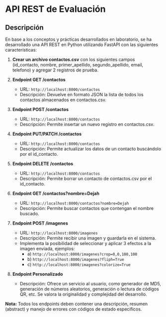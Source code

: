 # API REST de Evaluación

## Descripción
En base a los conceptos y prácticas desarrollados en laboratorio, se ha desarrollado una API REST en Python utilizando FastAPI con las siguientes características:

1. **Crear un archivo contactos.csv** con los siguientes campos (id_contacto, nombre, primer_apellido, segundo_apellido, email, telefono) y agregar 2 registros de prueba.

2. **Endpoint GET /contactos**
   - URL: `http://localhost:8000/contactos`
   - Descripción: Devuelve en formato JSON la lista de todos los contactos almacenados en contactos.csv.

3. **Endpoint POST /contactos**
   - URL: `http://localhost:8000/contactos`
   - Descripción: Permite insertar un nuevo registro en contactos.csv.

4. **Endpoint PUT/PATCH /contactos**
   - URL: `http://localhost:8000/contactos`
   - Descripción: Permite actualizar los datos de un contacto buscándolo por el id_contacto.

5. **Endpoint DELETE /contactos**
   - URL: `http://localhost:8000/contactos`
   - Descripción: Permite borrar un contacto de contactos.csv por el id_contacto.

6. **Endpoint GET /contactos?nombre=Dejah**
   - URL: `http://localhost:8000/contactos?nombre=Dejah`
   - Descripción: Permite buscar contactos que contengan el nombre buscado.

7. **Endpoint POST /imagenes**
   - URL: `http://localhost:8000/imagenes`
   - Descripción: Permite recibir una imagen y guardarla en el sistema.
   - Implementa la posibilidad de seleccionar y aplicar 3 efectos a la imagen enviada, ejemplos:
     - a) `http://localhost:8000/imagenes?crop=0,0,100,100`
     - b) `http://localhost:8000/imagenes?fliph=True`
     - c) `http://localhost:8000/imagenes?colorize=True`

8. **Endpoint Personalizado**
   - Descripción: Ofrece un servicio al usuario, como generador de MD5, generación de números aleatorios, generación o lectura de códigos QR, etc. Se valora la originalidad y complejidad del desarrollo.

**Nota:** Todos los endpoints deben contener una descripción, resumen (abstract) y manejo de errores con códigos de estado específicos.
